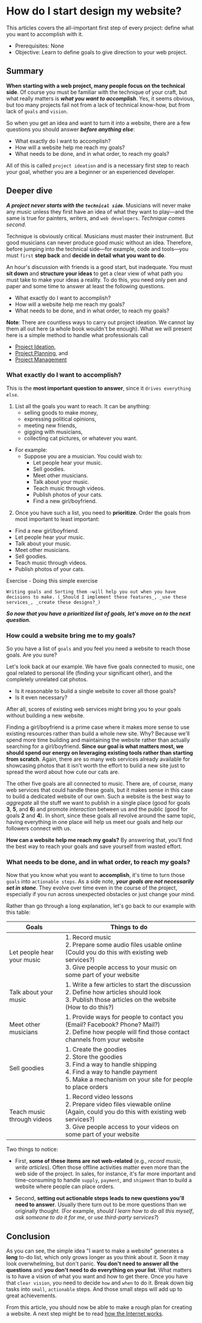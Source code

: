 # How do I start design my website?

This articles covers the all-important first step of every project: define what you want to accomplish with it.

- Prerequisites: None
- Objective: Learn to define goals to give direction to your web project.

## Summary

__When starting with a web project, many people focus on the technical side__. Of course you must be familiar with the technique of your craft, but what really matters is ___what you want to accomplish___. Yes, it seems obvious, but too many projects fail not from a lack of technical know-how, but from lack of `goals` and `vision`.

So when you get an idea and want to turn it into a website, there are a few questions you should answer ___before anything else___:

- What exactly do I want to accomplish?
- How will a website help me reach my goals?
- What needs to be done, and in what order, to reach my goals?

All of this is called `project ideation` and is a necessary first step to reach your goal, whether you are a beginner or an experienced developer.

## Deeper dive

___A project never starts with the `technical side`___. Musicians will never make any music unless they first have an idea of what they want to play—and the same is true for painters, writers, and `web developers`. _Technique comes second_.

Technique is obviously critical. Musicians must master their instrument. But good musicians can never produce good music without an idea. Therefore, before jumping into the technical side—for example, code and tools—you must `first` __step back__ and __decide in detail what you want to do__.

An hour's discussion with friends is a good start, but inadequate. You must __sit down__ and __structure your ideas__ to get a clear view of what path you must take to make your ideas a reality. To do this, you need only pen and paper and some time to answer at least the following questions.

- What exactly do I want to accomplish?
- How will a website help me reach my goals?
- What needs to be done, and in what order, to reach my goals?

__Note__: There are countless ways to carry out project ideation. We cannot lay them all out here (a whole book wouldn't be enough). What we will present here is a simple method to handle what professionals call

- [Project Ideation](http://en.wikipedia.org/wiki/Ideation_(idea_generation)),
- [Project Planning](http://en.wikipedia.org/wiki/Project_planning), and
- [Project Management](http://en.wikipedia.org/wiki/Project_management)

### What exactly do I want to accomplish?

This is the __most important question to answer__, since it `drives everything else`.

1. List all the goals you want to reach. It can be anything:
    - selling goods to make money,
    - expressing political opinions,
    - meeting new friends,
    - gigging with musicians,
    - collecting cat pictures, or whatever you want.

- For example:
    - Suppose you are a musician. You could wish to:
        - Let people hear your music.
        - Sell goodies.
        - Meet other musicians.
        - Talk about your music.
        - Teach music through videos.
        - Publish photos of your cats.
        - Find a new girl/boyfriend.

2. Once you have such a list, you need to __prioritize__. Order the goals from most important to least important:

- Find a new girl/boyfriend.
- Let people hear your music.
- Talk about your music.
- Meet other musicians.
- Sell goodies.
- Teach music through videos.
- Publish photos of your cats.

Exercise - Doing this simple exercise

    Writing goals and Sorting them —will help you out when you have decisions to make. (_Should I implement these features_, _use these services_, _create these designs?_)

___So now that you have a prioritized list of goals, let's move on to the next question.___

### How could a website bring me to my goals?

So you have a list of `goals` and you feel you need a website to reach those goals. Are you sure?

Let's look back at our example. We have five goals connected to music, one goal related to personal life (finding your significant other), and the completely unrelated cat photos.

- Is it reasonable to build a single website to cover all those goals?
- Is it even necessary?

After all, scores of existing web services might bring you to your goals without building a new website.

Finding a girl/boyfriend is a prime case where it makes more sense to use existing resources rather than build a whole new site. Why? Because we'll spend more time building and maintaining the website rather than actually searching for a girl/boyfriend. __Since our goal is what matters most, we should spend our energy on leveraging existing tools rather than starting from scratch__. Again, there are so many web services already available for showcasing photos that it isn't worth the effort to build a new site just to spread the word about how cute our cats are.

The other five goals are all connected to music. There are, of course, many web services that could handle these goals, but it makes sense in this case to build a dedicated website of our own. Such a website is the best way to _aggregate_ all the stuff we want to publish in a single place (good for goals __3__, __5__, and __6__) and promote _interaction_ between us and the public (good for goals __2__ and __4__). In short, since these goals all revolve around the same topic, having everything in one place will help us meet our goals and help our followers connect with us.

__How can a website help me reach my goals?__ By answering that, you'll find the best way to reach your goals and save yourself from wasted effort.

### What needs to be done, and in what order, to reach my goals?

Now that you know what you want to __accomplish__, it's time to turn those `goals` into `actionable steps`. As a side note, ___your goals are not necessarily set in stone___. They evolve over time even in the course of the project, especially if you run across unexpected obstacles or just change your mind.

Rather than go through a long explanation, let's go back to our example with this table:

|Goals|Things to do|
|--- |--- |
|Let people hear your music| 1. Record music <br> 2. Prepare some audio files usable online (Could you do this with existing web services?) <br> 3. Give people access to your music on some part of your website|
|Talk about your music| 1. Write a few articles to start the discussion <br> 2. Define how articles should look <br> 3. Publish those articles on the website (How to do this?)|
|Meet other musicians| 1. Provide ways for people to contact you (Email? Facebook? Phone? Mail?) <br> 2. Define how people will find those contact channels from your website|
|Sell goodies| 1. Create the goodies <br> 2. Store the goodies <br> 3. Find a way to handle shipping <br> 4. Find a way to handle payment <br> 5. Make a mechanism on your site for people to place orders|
|Teach music through videos| 1. Record video lessons <br> 2. Prepare video files viewable online (Again, could you do this with existing web services?) <br> 3. Give people access to your videos on some part of your website|

Two things to notice:
- First, __some of these items are not web-related__ (e.g., _record music_, _write articles_). Often those offline activities matter even more than the web side of the project. In sales, for instance, it's far more important and time-consuming to handle `supply`, `payment`, and `shipment` than to build a website where people can place orders.

- Second, __setting out actionable steps leads to new questions you'll need to answer__. Usually there turn out to be more questions than we originally thought. (For example, _should I learn how to do all this myself_, _ask someone to do it for me_, or _use third-party services?_)

## Conclusion

As you can see, the simple idea "I want to make a website" generates a __long__ to-do list, which only grows longer as you think about it. Soon it may look overwhelming, but don't panic. __You don't need to answer all the questions__ and __you don't need to do everything on your list__. What matters is to have a vision of what you want and how to get there. Once you have that `clear vision`, you need to decide `how` and `when` to do it. Break down big tasks into `small`, `actionable` steps. And those small steps will add up to great achievements.

From this article, you should now be able to make a rough plan for creating a website. A next step might be to read [how the Internet works](https://developer.mozilla.org/en-US/docs/Learn/Common_questions/How_does_the_Internet_work).

